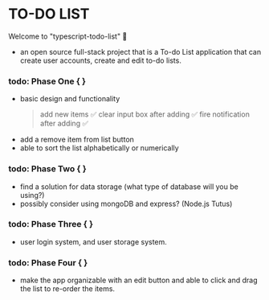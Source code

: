# TO-DO LIST

Welcome to "typescript-todo-list" 📝
   - an open source full-stack project that is a To-do List application that can create user accounts, create and edit to-do lists.

### todo: Phase One { }

   - basic design and functionality
      > add new items ✅ 
      > clear input box after adding ✅
      > fire notification after adding ✅
   - add a remove item from list button
   - able to sort the list alphabetically or numerically

### todo: Phase Two { }

   - find a solution for data storage (what type of database will you be using?)
   - possibly consider using mongoDB and express? (Node.js Tutus)

### todo: Phase Three { }

   - user login system, and user storage system.

### todo: Phase Four { }

   - make the app organizable with an edit button and able to click and drag the list to re-order the items.
